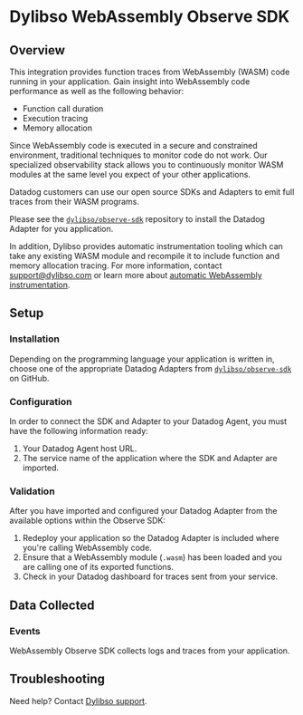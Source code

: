 # Dylibso WebAssembly Observe SDK

## Overview

This integration provides function traces from WebAssembly (WASM) code running in your application. Gain insight into WebAssembly code performance as well as the following behavior:
- Function call duration
- Execution tracing
- Memory allocation

Since WebAssembly code is executed in a secure and constrained environment, traditional techniques to monitor code do not work. Our specialized observability stack
allows you to continuously monitor WASM modules at the same level you expect of your other applications.

Datadog customers can use our open source SDKs and Adapters to emit full traces from their WASM programs.

Please see the [`dylibso/observe-sdk`][2] repository to install the Datadog Adapter for you application.

In addition, Dylibso provides automatic instrumentation tooling which can take any existing WASM module and recompile it to include function and memory allocation tracing. For
more information, contact [support@dylibso.com](mailto:support@dylibso.com) or learn more about [automatic WebAssembly instrumentation][3].


## Setup

### Installation

Depending on the programming language your application is written in, choose one of the appropriate Datadog Adapters from [`dylibso/observe-sdk`][2] on GitHub.


### Configuration

In order to connect the SDK and Adapter to your Datadog Agent, you must have the following information ready:

1. Your Datadog Agent host URL.
2. The service name of the application where the SDK and Adapter are imported.

### Validation

After you have imported and configured your Datadog Adapter from the available options within the Observe SDK:

1. Redeploy your application so the Datadog Adapter is included where you're calling WebAssembly code.
2. Ensure that a WebAssembly module (`.wasm`) has been loaded and you are calling one of its exported functions.
3. Check in your Datadog dashboard for traces sent from your service.

## Data Collected

### Events

WebAssembly Observe SDK collects logs and traces from your application.

## Troubleshooting

Need help? Contact [Dylibso support][1].

[1]: mailto:support@dylibso.com
[2]: https://github.com/dylibso/observe-sdk
[3]: https://dylibso.com/products/observe
